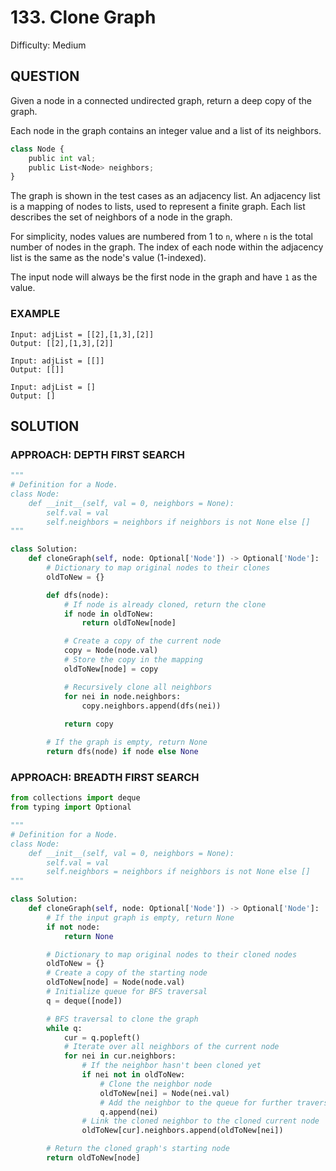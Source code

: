 # 133. Clone Graph
Difficulty: Medium

## QUESTION

Given a node in a connected undirected graph, return a deep copy of the graph.

Each node in the graph contains an integer value and a list of its neighbors.

```python
class Node {
    public int val;
    public List<Node> neighbors;
}
```
The graph is shown in the test cases as an adjacency list. An adjacency list is a mapping of nodes to lists, used to represent a finite graph. Each list describes the set of neighbors of a node in the graph.

For simplicity, nodes values are numbered from 1 to `n`, where `n` is the total number of nodes in the graph. The index of each node within the adjacency list is the same as the node's value (1-indexed).

The input node will always be the first node in the graph and have `1` as the value.


### EXAMPLE

```
Input: adjList = [[2],[1,3],[2]]
Output: [[2],[1,3],[2]]
```

```
Input: adjList = [[]]
Output: [[]]
```

```
Input: adjList = []
Output: []
```
## SOLUTION


### APPROACH: DEPTH FIRST SEARCH

```python
"""
# Definition for a Node.
class Node:
    def __init__(self, val = 0, neighbors = None):
        self.val = val
        self.neighbors = neighbors if neighbors is not None else []
"""

class Solution:
    def cloneGraph(self, node: Optional['Node']) -> Optional['Node']:
        # Dictionary to map original nodes to their clones
        oldToNew = {}

        def dfs(node):
            # If node is already cloned, return the clone
            if node in oldToNew:
                return oldToNew[node]

            # Create a copy of the current node
            copy = Node(node.val)
            # Store the copy in the mapping
            oldToNew[node] = copy

            # Recursively clone all neighbors
            for nei in node.neighbors:
                copy.neighbors.append(dfs(nei))
            
            return copy

        # If the graph is empty, return None
        return dfs(node) if node else None
```

### APPROACH: BREADTH FIRST SEARCH

```python
from collections import deque
from typing import Optional

"""
# Definition for a Node.
class Node:
    def __init__(self, val = 0, neighbors = None):
        self.val = val
        self.neighbors = neighbors if neighbors is not None else []
"""

class Solution:
    def cloneGraph(self, node: Optional['Node']) -> Optional['Node']:
        # If the input graph is empty, return None
        if not node:
            return None

        # Dictionary to map original nodes to their cloned nodes
        oldToNew = {}
        # Create a copy of the starting node
        oldToNew[node] = Node(node.val)
        # Initialize queue for BFS traversal
        q = deque([node])

        # BFS traversal to clone the graph
        while q:
            cur = q.popleft()
            # Iterate over all neighbors of the current node
            for nei in cur.neighbors:
                # If the neighbor hasn't been cloned yet
                if nei not in oldToNew:
                    # Clone the neighbor node
                    oldToNew[nei] = Node(nei.val)
                    # Add the neighbor to the queue for further traversal
                    q.append(nei)
                # Link the cloned neighbor to the cloned current node
                oldToNew[cur].neighbors.append(oldToNew[nei])

        # Return the cloned graph's starting node
        return oldToNew[node]
```
